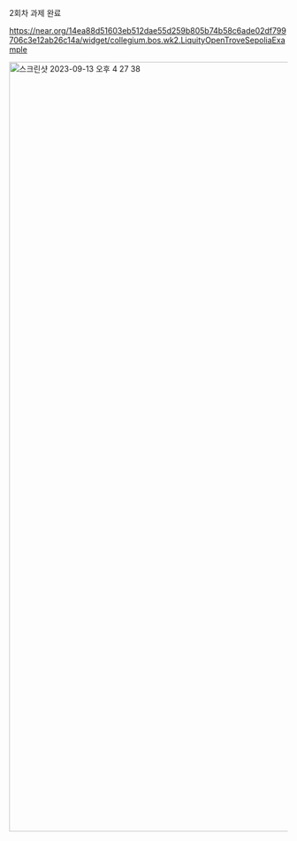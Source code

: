 2회차 과제 완료

https://near.org/14ea88d51603eb512dae55d259b805b74b58c6ade02df799706c3e12ab26c14a/widget/collegium.bos.wk2.LiquityOpenTroveSepoliaExample

<img width="1391" alt="스크린샷 2023-09-13 오후 4 27 38" src="https://github.com/Ludium-Official/collegium_BOS/assets/98717916/d30efebe-35f7-40d9-9275-bb9d454719aa">

